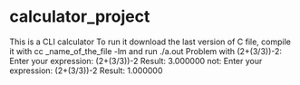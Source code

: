 # calculator_project
This is a CLI calculator
To run it download the last version of C file, compile it with
cc _name_of_the_file -lm
and run
./a.out
Problem with (2+(3/3))-2:
    Enter your expression: (2+(3/3))-2
    Result: 3.000000
not:
    Enter your expression: (2+(3/3))-2
    Result: 1.000000
